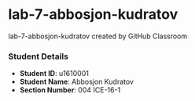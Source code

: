 # lab-7-abbosjon-kudratov
lab-7-abbosjon-kudratov created by GitHub Classroom


### Student Details

- **Student ID**: u1610001
- **Student Name**: Abbosjon Kudratov
- **Section Number**: 004 ICE-16-1
